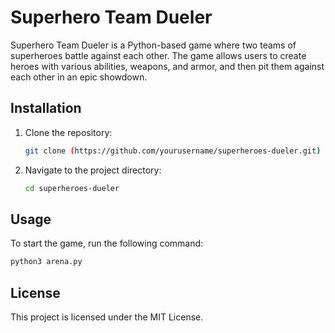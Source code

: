 # Superhero Team Dueler

Superhero Team Dueler is a Python-based game where two teams of superheroes battle against each other. The game allows users to create heroes with various abilities, weapons, and armor, and then pit them against each other in an epic showdown.

## Installation

1. Clone the repository:
    ```sh
    git clone (https://github.com/yourusername/superheroes-dueler.git)
    ```
2. Navigate to the project directory:
    ```sh
    cd superheroes-dueler
    ```

## Usage

To start the game, run the following command:
```sh
python3 arena.py
```

## License

This project is licensed under the MIT License.
